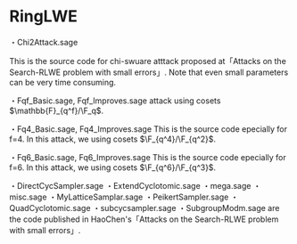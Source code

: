 # RingLWE
・Chi2Attack.sage

This is the source code for chi-swuare atttack proposed at「Attacks on the Search-RLWE problem with small errors」.
Note that even small parameters can be very time consuming.


・Fqf_Basic.sage, Fqf_Improves.sage
attack using cosets $\mathbb{F}_{q^f}/\F_q$.


・Fq4_Basic.sage, Fq4_Improves.sage
This is the source code epecially for f=4. In this attack, we using cosets $\F_{q^4}/\F_{q^2}$.

・Fq6_Basic.sage, Fq6_Improves.sage
This is the source code epecially for f=6. In this attack, we using cosets $\F_{q^6}/\F_{q^3}$.

・DirectCycSampler.sage
・ExtendCyclotomic.sage
・mega.sage
・misc.sage
・MyLatticeSamplar.sage
・PeikertSampler.sage
・QuadCyclotomic.sage
・subcycsampler.sage
・SubgroupModm.sage
are the code published in HaoChen's「Attacks on the Search-RLWE problem with small errors」.
